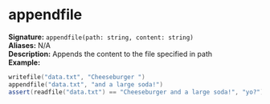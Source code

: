 # appendfile
**Signature:** `appendfile(path: string, content: string)` <br>
**Aliases:** N/A <br>
**Description:** Appends the content to the file specified in path <br>
**Example:**
```lua
writefile("data.txt", "Cheeseburger ")
appendfile("data.txt", "and a large soda!")
assert(readfile("data.txt") == "Cheeseburger and a large soda!", "yo?")
```
